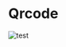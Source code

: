 # Qrcode
![test](https://user-images.githubusercontent.com/97938514/154493869-40c9c940-9104-4158-bff2-ddfb0510fa53.png)
